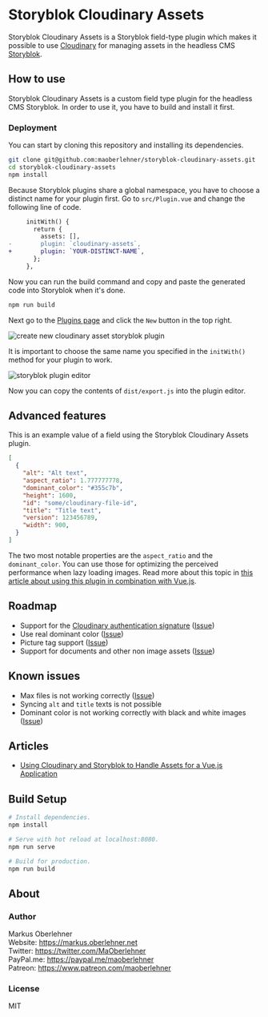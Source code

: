 # Storyblok Cloudinary Assets

Storyblok Cloudinary Assets is a Storyblok field-type plugin which makes it possible to use [Cloudinary](https://cloudinary.com/) for managing assets in the headless CMS [Storyblok](https://www.storyblok.com/).

## How to use

Storyblok Cloudinary Assets is a custom field type plugin for the headless CMS Storyblok. In order to use it, you have to build and install it first.

### Deployment

You can start by cloning this repository and installing its dependencies.

```bash
git clone git@github.com:maoberlehner/storyblok-cloudinary-assets.git
cd storyblok-cloudinary-assets
npm install
```

Because Storyblok plugins share a global namespace, you have to choose a distinct name for your plugin first. Go to `src/Plugin.vue` and change the following line of code.

```diff
     initWith() {
       return {
         assets: [],
-        plugin: `cloudinary-assets`,
+        plugin: `YOUR-DISTINCT-NAME`,
       };
     },
```

Now you can run the build command and copy and paste the generated code into Storyblok when it's done.

```bash
npm run build
```

Next go to the [Plugins page](https://app.storyblok.com/#!/me/plugins) and click the `New` button in the top right.

![create new cloudinary asset storyblok plugin](https://res.cloudinary.com/maoberlehner/image/upload/c_thumb,f_auto,q_auto,w_600/v1536838793/blog/2018-09-14/create-new-cloudinary-asset-storyblok-plugin)

It is important to choose the same name you specified in the `initWith()` method for your plugin to work.

![storyblok plugin editor](https://res.cloudinary.com/maoberlehner/image/upload/c_thumb,f_auto,q_auto,w_600/v1536838793/blog/2018-09-14/storyblok-plugin-editor)

Now you can copy the contents of `dist/export.js` into the plugin editor.

## Advanced features

This is an example value of a field using the Storyblok Cloudinary Assets plugin.

```json
[
  {
    "alt": "Alt text",
    "aspect_ratio": 1.777777778,
    "dominant_color": "#355c7b",
    "height": 1600,
    "id": "some/cloudinary-file-id",
    "title": "Title text",
    "version": 123456789,
    "width": 900,
  }
]
```

The two most notable properties are the `aspect_ratio` and the `dominant_color`. You can use those for optimizing the perceived performance when lazy loading images. Read more about this topic in [this article about using this plugin in combination with Vue.js](https://markus.oberlehner.net/blog/using-cloudinary-and-storyblok-to-handle-assets-for-a-vue-application/).

## Roadmap

- Support for the [Cloudinary authentication signature](https://cloudinary.com/documentation/media_library_widget#2_optional_generate_the_authentication_signature) ([Issue](https://github.com/maoberlehner/storyblok-cloudinary-assets/issues/1))
- Use real dominant color ([Issue](https://github.com/maoberlehner/storyblok-cloudinary-assets/issues/2))
- Picture tag support ([Issue](https://github.com/maoberlehner/storyblok-cloudinary-assets/issues/3))
- Support for documents and other non image assets ([Issue](https://github.com/maoberlehner/storyblok-cloudinary-assets/issues/4))

## Known issues

- Max files is not working correctly ([Issue](https://github.com/maoberlehner/storyblok-cloudinary-assets/issues/5))
- Syncing `alt` and `title` texts is not possible
- Dominant color is not working correctly with black and white images ([Issue](https://github.com/jariz/vibrant.js/issues/18))

## Articles

- [Using Cloudinary and Storyblok to Handle Assets for a Vue.js Application](https://markus.oberlehner.net/blog/using-cloudinary-and-storyblok-to-handle-assets-for-a-vue-application/)

## Build Setup

```bash
# Install dependencies.
npm install

# Serve with hot reload at localhost:8080.
npm run serve

# Build for production.
npm run build
```

## About

### Author

Markus Oberlehner  
Website: https://markus.oberlehner.net  
Twitter: https://twitter.com/MaOberlehner  
PayPal.me: https://paypal.me/maoberlehner  
Patreon: https://www.patreon.com/maoberlehner

### License

MIT

